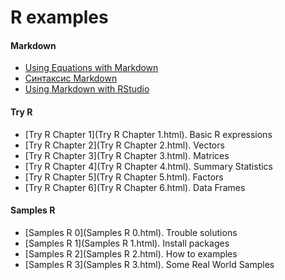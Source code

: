 R examples
========================================================

#### Markdown
* [Using Equations with Markdown](http://www.rstudio.com/ide/docs/authoring/using_markdown_equations)
* [Синтаксис Markdown](http://ru.wikipedia.org/wiki/Markdown)
* [Using Markdown with RStudio](http://www.rstudio.com/ide/docs/authoring/using_markdown)

#### Try R
* [Try R Chapter 1](Try R Chapter 1.html). Basic R expressions
* [Try R Chapter 2](Try R Chapter 2.html). Vectors
* [Try R Chapter 3](Try R Chapter 3.html). Matrices
* [Try R Chapter 4](Try R Chapter 4.html). Summary Statistics
* [Try R Chapter 5](Try R Chapter 5.html). Factors
* [Try R Chapter 6](Try R Chapter 6.html). Data Frames

#### Samples R
* [Samples R 0](Samples R 0.html). Trouble solutions
* [Samples R 1](Samples R 1.html). Install packages
* [Samples R 2](Samples R 2.html). How to examples
* [Samples R 3](Samples R 3.html). Some Real World Samples

